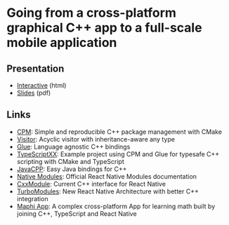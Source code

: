 # Going from a cross-platform graphical C++ app to a full-scale mobile application

## Presentation

- [Interactive](interactive/index.html) (html)
- [Slides](slides.pdf) (pdf)

## Links

- [CPM](https://github.com/TheLartians/CPM): Simple and reproducible C++ package management with CMake
- [Visitor](https://github.com/TheLartians/Visitor): Acyclic visitor with inheritance-aware any type
- [Glue](https://github.com/TheLartians/Glue): Language agnostic C++ bindings
- [TypeScriptXX](https://github.com/TheLartians/TypeScriptXX): Example project using CPM and Glue for typesafe C++ scripting with CMake and TypeScript
- [JavaCPP](https://github.com/bytedeco/javacpp): Easy Java bindings for C++
- [Native Modules](https://reactnative.dev/docs/0.12/native-modules-ios): Official React Native Modules documentation
- [CxxModule](https://github.com/facebook/react-native/blob/master/ReactCommon/cxxreact/SampleCxxModule.cpp): Current C++ interface for React Native
- [TurboModules](https://github.com/react-native-community/discussions-and-proposals/issues/40): New React Native Architecture with better C++ integration
- [Maphi App](https://maphi.app): A complex cross-platform App for learning math built by joining C++, TypeScript and React Native
